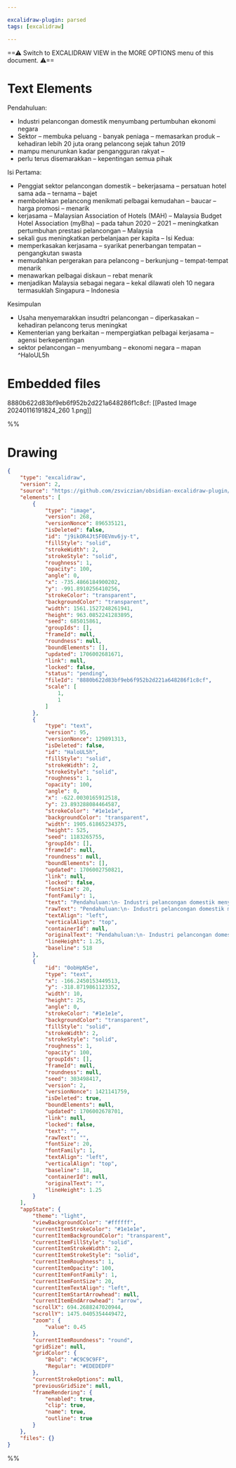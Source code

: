 ```yaml
---

excalidraw-plugin: parsed
tags: [excalidraw]

---
```

==⚠  Switch to EXCALIDRAW VIEW in the MORE OPTIONS menu of this document. ⚠==


# Text Elements
Pendahuluan:
- Industri pelancongan domestik menyumbang pertumbuhan ekonomi negara 
- Sektor – membuka peluang - banyak peniaga – memasarkan produk – kehadiran lebih 20 juta orang pelancong sejak tahun 2019
- mampu menurunkan kadar pengangguran rakyat – 
- perlu terus disemarakkan – kepentingan semua pihak 

Isi Pertama:
- Penggiat sektor pelancongan domestik – bekerjasama – persatuan hotel sama ada – ternama – bajet 
- membolehkan pelancong menikmati pelbagai kemudahan – baucar – harga promosi – menarik 
- kerjasama – Malaysian Association of Hotels (MAH) – Malaysia Budget Hotel Association (myBha) – pada tahun 2020 – 2021 – meningkatkan pertumbuhan prestasi pelancongan – Malaysia
- sekali gus meningkatkan perbelanjaan per kapita –
Isi Kedua:
- memperkasakan kerjasama – syarikat penerbangan tempatan – pengangkutan swasta
- memudahkan pergerakan para pelancong – berkunjung – tempat-tempat menarik 
- menawarkan pelbagai diskaun – rebat menarik
- menjadikan Malaysia sebagai negara – kekal dilawati oleh 10 negara termasuklah Singapura – Indonesia

Kesimpulan
- Usaha menyemarakkan insudtri pelancongan – diperkasakan – kehadiran pelancong terus meningkat 
- Kementerian yang berkaitan – mempergiatkan pelbagai kerjasama – agensi berkepentingan 
- sektor pelancongan – menyumbang – ekonomi negara – mapan ^HaloUL5h


# Embedded files
8880b622d83bf9eb6f952b2d221a648286f1c8cf: [[Pasted Image 20240116191824_260 1.png]]

%%
# Drawing
```json
{
	"type": "excalidraw",
	"version": 2,
	"source": "https://github.com/zsviczian/obsidian-excalidraw-plugin/releases/tag/2.0.16",
	"elements": [
		{
			"type": "image",
			"version": 268,
			"versionNonce": 896535121,
			"isDeleted": false,
			"id": "j9ikOR4Jt5F0EVmv6jy-t",
			"fillStyle": "solid",
			"strokeWidth": 2,
			"strokeStyle": "solid",
			"roughness": 1,
			"opacity": 100,
			"angle": 0,
			"x": -735.4866184900202,
			"y": -991.8910256410256,
			"strokeColor": "transparent",
			"backgroundColor": "transparent",
			"width": 1561.1527248261941,
			"height": 963.0852241283895,
			"seed": 685015861,
			"groupIds": [],
			"frameId": null,
			"roundness": null,
			"boundElements": [],
			"updated": 1706002681671,
			"link": null,
			"locked": false,
			"status": "pending",
			"fileId": "8880b622d83bf9eb6f952b2d221a648286f1c8cf",
			"scale": [
				1,
				1
			]
		},
		{
			"type": "text",
			"version": 95,
			"versionNonce": 129891313,
			"isDeleted": false,
			"id": "HaloUL5h",
			"fillStyle": "solid",
			"strokeWidth": 2,
			"strokeStyle": "solid",
			"roughness": 1,
			"opacity": 100,
			"angle": 0,
			"x": -622.0030165912518,
			"y": 23.893288084464587,
			"strokeColor": "#1e1e1e",
			"backgroundColor": "transparent",
			"width": 1905.61865234375,
			"height": 525,
			"seed": 1183265755,
			"groupIds": [],
			"frameId": null,
			"roundness": null,
			"boundElements": [],
			"updated": 1706002750821,
			"link": null,
			"locked": false,
			"fontSize": 20,
			"fontFamily": 1,
			"text": "Pendahuluan:\n- Industri pelancongan domestik menyumbang pertumbuhan ekonomi negara \n- Sektor – membuka peluang - banyak peniaga – memasarkan produk – kehadiran lebih 20 juta orang pelancong sejak tahun 2019\n- mampu menurunkan kadar pengangguran rakyat – \n- perlu terus disemarakkan – kepentingan semua pihak \n\nIsi Pertama:\n- Penggiat sektor pelancongan domestik – bekerjasama – persatuan hotel sama ada – ternama – bajet \n- membolehkan pelancong menikmati pelbagai kemudahan – baucar – harga promosi – menarik \n- kerjasama – Malaysian Association of Hotels (MAH) – Malaysia Budget Hotel Association (myBha) – pada tahun 2020 – 2021 – meningkatkan pertumbuhan prestasi pelancongan – Malaysia\n- sekali gus meningkatkan perbelanjaan per kapita –\nIsi Kedua:\n- memperkasakan kerjasama – syarikat penerbangan tempatan – pengangkutan swasta\n- memudahkan pergerakan para pelancong – berkunjung – tempat-tempat menarik \n- menawarkan pelbagai diskaun – rebat menarik\n- menjadikan Malaysia sebagai negara – kekal dilawati oleh 10 negara termasuklah Singapura – Indonesia\n\nKesimpulan\n- Usaha menyemarakkan insudtri pelancongan – diperkasakan – kehadiran pelancong terus meningkat \n- Kementerian yang berkaitan – mempergiatkan pelbagai kerjasama – agensi berkepentingan \n- sektor pelancongan – menyumbang – ekonomi negara – mapan",
			"rawText": "Pendahuluan:\n- Industri pelancongan domestik menyumbang pertumbuhan ekonomi negara \n- Sektor – membuka peluang - banyak peniaga – memasarkan produk – kehadiran lebih 20 juta orang pelancong sejak tahun 2019\n- mampu menurunkan kadar pengangguran rakyat – \n- perlu terus disemarakkan – kepentingan semua pihak \n\nIsi Pertama:\n- Penggiat sektor pelancongan domestik – bekerjasama – persatuan hotel sama ada – ternama – bajet \n- membolehkan pelancong menikmati pelbagai kemudahan – baucar – harga promosi – menarik \n- kerjasama – Malaysian Association of Hotels (MAH) – Malaysia Budget Hotel Association (myBha) – pada tahun 2020 – 2021 – meningkatkan pertumbuhan prestasi pelancongan – Malaysia\n- sekali gus meningkatkan perbelanjaan per kapita –\nIsi Kedua:\n- memperkasakan kerjasama – syarikat penerbangan tempatan – pengangkutan swasta\n- memudahkan pergerakan para pelancong – berkunjung – tempat-tempat menarik \n- menawarkan pelbagai diskaun – rebat menarik\n- menjadikan Malaysia sebagai negara – kekal dilawati oleh 10 negara termasuklah Singapura – Indonesia\n\nKesimpulan\n- Usaha menyemarakkan insudtri pelancongan – diperkasakan – kehadiran pelancong terus meningkat \n- Kementerian yang berkaitan – mempergiatkan pelbagai kerjasama – agensi berkepentingan \n- sektor pelancongan – menyumbang – ekonomi negara – mapan",
			"textAlign": "left",
			"verticalAlign": "top",
			"containerId": null,
			"originalText": "Pendahuluan:\n- Industri pelancongan domestik menyumbang pertumbuhan ekonomi negara \n- Sektor – membuka peluang - banyak peniaga – memasarkan produk – kehadiran lebih 20 juta orang pelancong sejak tahun 2019\n- mampu menurunkan kadar pengangguran rakyat – \n- perlu terus disemarakkan – kepentingan semua pihak \n\nIsi Pertama:\n- Penggiat sektor pelancongan domestik – bekerjasama – persatuan hotel sama ada – ternama – bajet \n- membolehkan pelancong menikmati pelbagai kemudahan – baucar – harga promosi – menarik \n- kerjasama – Malaysian Association of Hotels (MAH) – Malaysia Budget Hotel Association (myBha) – pada tahun 2020 – 2021 – meningkatkan pertumbuhan prestasi pelancongan – Malaysia\n- sekali gus meningkatkan perbelanjaan per kapita –\nIsi Kedua:\n- memperkasakan kerjasama – syarikat penerbangan tempatan – pengangkutan swasta\n- memudahkan pergerakan para pelancong – berkunjung – tempat-tempat menarik \n- menawarkan pelbagai diskaun – rebat menarik\n- menjadikan Malaysia sebagai negara – kekal dilawati oleh 10 negara termasuklah Singapura – Indonesia\n\nKesimpulan\n- Usaha menyemarakkan insudtri pelancongan – diperkasakan – kehadiran pelancong terus meningkat \n- Kementerian yang berkaitan – mempergiatkan pelbagai kerjasama – agensi berkepentingan \n- sektor pelancongan – menyumbang – ekonomi negara – mapan",
			"lineHeight": 1.25,
			"baseline": 518
		},
		{
			"id": "0obHpN5e",
			"type": "text",
			"x": -166.2450153449513,
			"y": -318.8719861123352,
			"width": 10,
			"height": 25,
			"angle": 0,
			"strokeColor": "#1e1e1e",
			"backgroundColor": "transparent",
			"fillStyle": "solid",
			"strokeWidth": 2,
			"strokeStyle": "solid",
			"roughness": 1,
			"opacity": 100,
			"groupIds": [],
			"frameId": null,
			"roundness": null,
			"seed": 303498417,
			"version": 2,
			"versionNonce": 1421141759,
			"isDeleted": true,
			"boundElements": null,
			"updated": 1706002678701,
			"link": null,
			"locked": false,
			"text": "",
			"rawText": "",
			"fontSize": 20,
			"fontFamily": 1,
			"textAlign": "left",
			"verticalAlign": "top",
			"baseline": 18,
			"containerId": null,
			"originalText": "",
			"lineHeight": 1.25
		}
	],
	"appState": {
		"theme": "light",
		"viewBackgroundColor": "#ffffff",
		"currentItemStrokeColor": "#1e1e1e",
		"currentItemBackgroundColor": "transparent",
		"currentItemFillStyle": "solid",
		"currentItemStrokeWidth": 2,
		"currentItemStrokeStyle": "solid",
		"currentItemRoughness": 1,
		"currentItemOpacity": 100,
		"currentItemFontFamily": 1,
		"currentItemFontSize": 20,
		"currentItemTextAlign": "left",
		"currentItemStartArrowhead": null,
		"currentItemEndArrowhead": "arrow",
		"scrollX": 694.2688247020944,
		"scrollY": 1475.0405354449472,
		"zoom": {
			"value": 0.45
		},
		"currentItemRoundness": "round",
		"gridSize": null,
		"gridColor": {
			"Bold": "#C9C9C9FF",
			"Regular": "#EDEDEDFF"
		},
		"currentStrokeOptions": null,
		"previousGridSize": null,
		"frameRendering": {
			"enabled": true,
			"clip": true,
			"name": true,
			"outline": true
		}
	},
	"files": {}
}
```
%%
